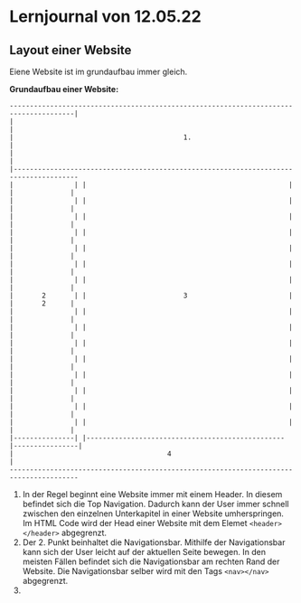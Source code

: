 # Lernjournal von 12.05.22
## Layout einer Website
Eiene Website ist im grundaufbau immer gleich.

**Grundaufbau einer Website:**
```
--------------------------------------------------------------------------------------|
|                                                                                     |
|                                          1.                                         |
|                                                                                     |
|--------------------------------------------------------------------------------------
|               | |                                                  | |              |
|               | |                                                  | |              |
|               | |                                                  | |              |
|               | |                                                  | |              |
|               | |                                                  | |              |
|               | |                                                  | |              |
|               | |                                                  | |              |
|       2       | |                        3                         | |       2      |
|               | |                                                  | |              |
|               | |                                                  | |              |
|               | |                                                  | |              |
|               | |                                                  | |              |
|               | |                                                  | |              |
|               | |                                                  | |              |
|               | |                                                  | |              |
|               | |                                                  | |              |
|---------------| |------------------------------------------------- |----------------|
|                                      4                                              |
---------------------------------------------------------------------------------------
```
1. In der Regel beginnt eine Website immer mit einem Header. In diesem befindet sich die Top Navigation. Dadurch kann der User immer schnell zwischen den einzelnen Unterkapitel in einer Website umherspringen. Im HTML Code wird der Head einer Website mit dem Elemet `<header></header>` abgegrenzt.  
2. Der 2. Punkt beinhaltet die Navigationsbar. Mithilfe der Navigationsbar kann sich der User leicht auf der aktuellen Seite bewegen. In den meisten Fällen befindet sich die Navigationsbar am rechten Rand der Website. Die Navigationsbar selber wird mit den Tags `<nav></nav>` abgegrenzt.
3.  

